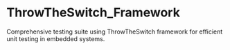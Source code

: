 # ThrowTheSwitch_Framework
Comprehensive testing suite using ThrowTheSwitch framework for efficient unit testing in embedded systems.
